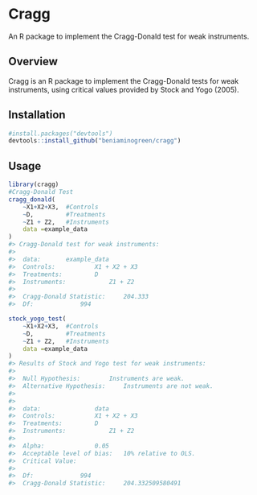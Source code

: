
# Cragg

An R package to implement the Cragg-Donald test for weak instruments.

## Overview

Cragg is an R package to implement the Cragg-Donald tests for weak
instruments, using critical values provided by Stock and Yogo (2005).

## Installation

``` r
#install.packages("devtools")
devtools::install_github("beniaminogreen/cragg")
```

## Usage

``` r
library(cragg)
#Cragg-Donald Test
cragg_donald(
    ~X1+X2+X3,  #Controls
    ~D,         #Treatments
    ~Z1 + Z2,   #Instruments
    data =example_data
)
#> Cragg-Donald test for weak instruments:
#> 
#>  data:       example_data
#>  Controls:           X1 + X2 + X3
#>  Treatments:         D
#>  Instruments:            Z1 + Z2
#> 
#>  Cragg-Donald Statistic:     204.333
#>  Df:             994

stock_yogo_test(
    ~X1+X2+X3,  #Controls
    ~D,         #Treatments
    ~Z1 + Z2,   #Instruments
    data =example_data
)
#> Results of Stock and Yogo test for weak instruments:
#> 
#>  Null Hypothesis:        Instruments are weak.
#>  Alternative Hypothesis:     Instruments are not weak.
#> 
#> 
#>  data:               data
#>  Controls:           X1 + X2 + X3
#>  Treatments:         D
#>  Instruments:            Z1 + Z2
#> 
#>  Alpha:              0.05
#>  Acceptable level of bias:   10% relative to OLS.
#>  Critical Value:         
#> 
#>  Df:             994
#>  Cragg-Donald Statistic:     204.332509580491
```

